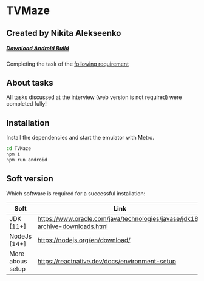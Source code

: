 # TVMaze
## Created by Nikita Alekseenko
##### [Download Android Build]()

Completing the task of the [following requirement](https://docs.google.com/document/d/1IAZhFU1AEouCUQVaITSdVCoWPNXTTdCwMZ95CGUe4sU)

## About tasks

All tasks discussed at the interview (web version is not required) were completed fully!

## Installation

Install the dependencies and start the emulator with Metro.

```sh
cd TVMaze
npm i
npm run android
```

## Soft version

Which software is required for a successful installation:

| Soft | Link |
| ------ | ------ |
| JDK [11+] | https://www.oracle.com/java/technologies/javase/jdk18-archive-downloads.html |
| NodeJs [14+] | https://nodejs.org/en/download/ |
| More abous setup | https://reactnative.dev/docs/environment-setup |
